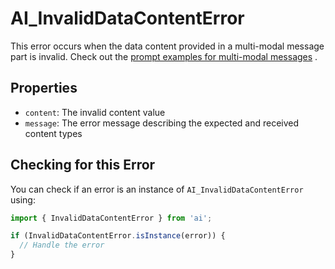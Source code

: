 # AI_InvalidDataContentError

This error occurs when the data content provided in a multi-modal message part is invalid. Check out the  [prompt examples for multi-modal messages](../../foundations/prompts.md#message-prompts) .

## Properties

- `content`: The invalid content value
- `message`: The error message describing the expected and received content types

## Checking for this Error

You can check if an error is an instance of `AI_InvalidDataContentError` using:

```typescript
import { InvalidDataContentError } from 'ai';

if (InvalidDataContentError.isInstance(error)) {
  // Handle the error
}
```
